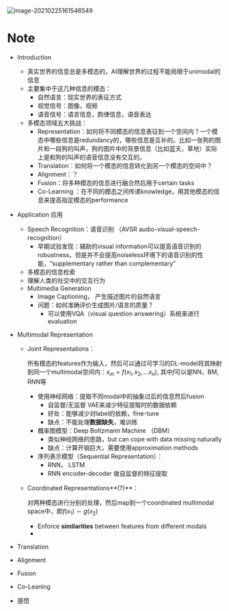 ![image-20210225161546549](C:\Users\38433\AppData\Roaming\Typora\typora-user-images\image-20210225161546549.png)



# Note

- Introduction

  - 真实世界的信息总是多模态的，AI理解世界的过程不能局限于unimodal的信息
  - 主要集中于这几种信息的模态：
    - 自然语言：现实世界的表征方式
    - 视觉信号：图像，视频
    - 语音信号：语言信息，韵律信息，语音表达
  - 多模态领域五大挑战：
    - Representation：如何将不同模态的信息表征到一个空间内？一个模态中哪些信息是redundancy的，哪些信息是互补的。比如一张狗的图片和一段狗的叫声，狗的图片中的背景信息（比如蓝天，草地）实际上是和狗的叫声的语音信息没有交互的。
    - Translation：如何将一个模态的信息转化到另一个模态的空间中？
    - Alignment：？
    - Fusion：将多种模态的信息进行融合然后用于certain tasks
    - Co-Learning ：在不同的模态之间传递knowledge，用其他模态的信息来提高指定模态的performance

- Application 应用

  - Speech Recognition：语音识别 （AVSR audio-visual-speech-recognition）
    - 早期试验发现：辅助的visual information可以提高语音识别的robustness，但是并不会提高noiseless环境下的语音识别的性能，“supplementary rather than complementary”
  - 多模态的信息检索
  - 理解人类的社交中的交互行为
  - Multimedia Generation
    - Image Captioning， 产生描述图片的自然语言
    - 问题：如何准确评价生成图片/语言的质量？
      - 可以使用VQA（visual question answering）系统来进行evaluation

- Multimodal Representation

  - Joint Representations：

    所有模态的features作为输入，然后可以通过可学习的DL-model将其映射到同一个multimodal空间内：$x_m = f(x_1, x_2, ...x_n)$, 其中$f$可以是NN，BM, RNN等

    - 使用神经网络：提取不同modal中的抽象过后的信息然后fusion
      - 自监督/无监督 VAE来减少特征提取时的数据依赖
      - 好处：能够减少对label的依赖，fine-tune
      - 缺点：不能处理**数据缺失**，难训练
    - 概率图模型：Deep Boltzmann Machine （DBM）
      - 类似神经网络的思路，but can cope with data missing naturally
      - 缺点：计算开销巨大，需要使用approximation methods
    - 序列表示模型（Sequential Representation）：
      - RNN， LSTM
      - RNN encoder-decoder 做自监督的特征提取

  - Coordinated Representations**(?)**：

    对两种模态进行分别的处理，然后map到一个coordinated multimodal space中，即$f(x_1)\sim g(x_2)$

    - Enforce **similarities** between features from different modals
    - 

    

    

    

- Translation

- Alignment

- Fusion

- Co-Leaning

- 感悟